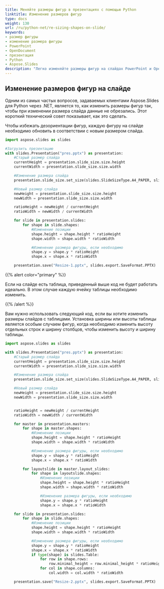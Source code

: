 ```yaml
---
title: Меняйте размеры фигур в презентациях с помощью Python
linktitle: Изменение размеров фигур
type: docs
weight: 130
url: /ru/python-net/re-sizing-shapes-on-slide/
keywords:
- размер фигуры
- изменение размера фигуры
- PowerPoint
- OpenDocument
- презентация
- Python
- Aspose.Slides
description: "Легко изменяйте размеры фигур на слайдах PowerPoint и OpenDocument с помощью Aspose.Slides for Python via .NET — автоматизируйте корректировку макета слайдов и повышайте продуктивность."
---
```


## **Изменение размеров фигур на слайде**
Одним из самых частых вопросов, задаваемых клиентами Aspose.Slides для Python через .NET, является то, как изменить размеры фигур так, чтобы при изменении размера слайда данные не обрезались. Этот короткий технический совет показывает, как это сделать.

Чтобы избежать дезориентации фигур, каждую фигуру на слайде необходимо обновить в соответствии с новым размером слайда.

```py
import aspose.slides as slides

#Загрузить презентацию
with slides.Presentation("pres.pptx") as presentation:
    #Старый размер слайда
    currentHeight = presentation.slide_size.size.height
    currentWidth = presentation.slide_size.size.width

    #Изменение размера слайда
    presentation.slide_size.set_size(slides.SlideSizeType.A4_PAPER, slides.SlideSizeScaleType.DO_NOT_SCALE)

    #Новый размер слайда
    newHeight = presentation.slide_size.size.height
    newWidth = presentation.slide_size.size.width

    ratioHeight = newHeight / currentHeight
    ratioWidth = newWidth / currentWidth

    for slide in presentation.slides:
        for shape in slide.shapes:
            #Изменение позиции
            shape.height = shape.height * ratioHeight
            shape.width = shape.width * ratioWidth

            #Изменение размера фигуры, если необходимо 
            shape.y = shape.y * ratioHeight
            shape.x = shape.x * ratioWidth

    presentation.save("Resize-1.pptx", slides.export.SaveFormat.PPTX)
```

{{% alert color="primary" %}} 

Если на слайде есть таблица, приведенный выше код не будет работать идеально. В этом случае каждую ячейку таблицы необходимо изменить.

{{% /alert %}} 

Вам нужно использовать следующий код, если вы хотите изменить размеры слайдов с таблицами. Установка ширины или высоты таблицы является особым случаем фигур, когда необходимо изменить высоту отдельных строк и ширину столбцов, чтобы изменить высоту и ширину таблицы.

```py
import aspose.slides as slides

with slides.Presentation("pres.pptx") as presentation:
    #Старый размер слайда
    currentHeight = presentation.slide_size.size.height
    currentWidth = presentation.slide_size.size.width

    #Изменение размера слайда
    presentation.slide_size.set_size(slides.SlideSizeType.A4_PAPER, slides.SlideSizeScaleType.DO_NOT_SCALE)

    #Новый размер слайда
    newHeight = presentation.slide_size.size.height
    newWidth = presentation.slide_size.size.width


    ratioHeight = newHeight / currentHeight
    ratioWidth = newWidth / currentWidth

    for master in presentation.masters:
        for shape in master.shapes:
            #Изменение позиции
            shape.height = shape.height * ratioHeight
            shape.width = shape.width * ratioWidth

            #Изменение размера фигуры, если необходимо 
            shape.y = shape.y * ratioHeight
            shape.x = shape.x * ratioWidth

        for layoutslide in master.layout_slides:
            for shape in layoutslide.shapes:
                #Изменение позиции
                shape.height = shape.height * ratioHeight
                shape.width = shape.width * ratioWidth

                #Изменение размера фигуры, если необходимо 
                shape.y = shape.y * ratioHeight
                shape.x = shape.x * ratioWidth

    for slide in presentation.slides:
        for shape in slide.shapes:
            #Изменение позиции
            shape.height = shape.height * ratioHeight
            shape.width = shape.width * ratioWidth

            #Изменение размера фигуры, если необходимо 
            shape.y = shape.y * ratioHeight
            shape.x = shape.x * ratioWidth
            if type(shape) is slides.Table:
                for row in shape.rows:
                    row.minimal_height = row.minimal_height * ratioHeight
                for col in shape.columns:
                    col.width = col.width * ratioWidth

    presentation.save("Resize-2.pptx", slides.export.SaveFormat.PPTX)
```